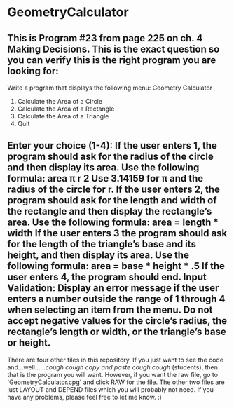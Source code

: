 # GeometryCalculator
This is Program #23 from page 225 on ch. 4 Making Decisions.
This is the exact question so you can verify this is the right program you are looking for:
--

Write a program that displays the following menu:
Geometry Calculator
1. Calculate the Area of a Circle
2. Calculate the Area of a Rectangle
3. Calculate the Area of a Triangle
4. Quit

Enter your choice (1-4):
If the user enters 1, the program should ask for the radius of the circle and then display
its area. Use the following formula:
area  π r
2
Use 3.14159 for π and the radius of the circle for r. If the user enters 2, the program
should ask for the length and width of the rectangle and then display the rectangle’s
area. Use the following formula:
area = length * width
If the user enters 3 the program should ask for the length of the triangle’s base and its
height, and then display its area. Use the following formula:
area = base * height * .5
If the user enters 4, the program should end.
Input Validation: Display an error message if the user enters a number outside the range
of 1 through 4 when selecting an item from the menu. Do not accept negative values
for the circle’s radius, the rectangle’s length or width, or the triangle’s base or height.
--

There are four other files in this repository. If you just want to see the code and...well...
..*cough cough copy and paste cough cough* (students), then that is the program you will want.
However, if you want the raw file, go to 'GeometryCalculator.cpg' and click RAW for the file.
The other two files are just LAYOUT and DEPEND files which you will probably not need. If you
have any problems, please feel free to let me know. :)
